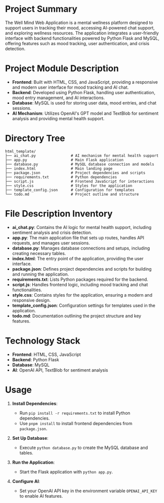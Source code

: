 # Project Summary
The Well Mind Web Application is a mental wellness platform designed to support users in tracking their mood, accessing AI-powered chat support, and exploring wellness resources. The application integrates a user-friendly interface with backend functionalities powered by Python Flask and MySQL, offering features such as mood tracking, user authentication, and crisis detection.

# Project Module Description
- **Frontend**: Built with HTML, CSS, and JavaScript, providing a responsive and modern user interface for mood tracking and AI chat.
- **Backend**: Developed using Python Flask, handling user authentication, mood entry management, and AI interactions.
- **Database**: MySQL is used for storing user data, mood entries, and chat sessions.
- **AI Mechanism**: Utilizes OpenAI's GPT model and TextBlob for sentiment analysis and providing mental health support.

# Directory Tree
```
html_template/
├── ai_chat.py                # AI mechanism for mental health support
├── app.py                    # Main Flask application
├── database.py               # MySQL database connection and models
├── index.html                # Main landing page
├── package.json              # Project dependencies and scripts
├── requirements.txt          # Python dependencies
├── script.js                 # Frontend JavaScript for interactions
├── style.css                 # Styles for the application
├── template_config.json      # Configuration for templates
└── todo.md                   # Project outline and structure
```

# File Description Inventory
- **ai_chat.py**: Contains the AI logic for mental health support, including sentiment analysis and crisis detection.
- **app.py**: The main application file that sets up routes, handles API requests, and manages user sessions.
- **database.py**: Manages database connections and setups, including creating necessary tables.
- **index.html**: The entry point of the application, providing the user interface.
- **package.json**: Defines project dependencies and scripts for building and running the application.
- **requirements.txt**: Lists Python packages required for the backend.
- **script.js**: Handles frontend logic, including mood tracking and chat functionalities.
- **style.css**: Contains styles for the application, ensuring a modern and responsive design.
- **template_config.json**: Configuration settings for templates used in the application.
- **todo.md**: Documentation outlining the project structure and key features.

# Technology Stack
- **Frontend**: HTML, CSS, JavaScript
- **Backend**: Python Flask
- **Database**: MySQL
- **AI**: OpenAI API, TextBlob for sentiment analysis

# Usage
1. **Install Dependencies**:
   - Run `pip install -r requirements.txt` to install Python dependencies.
   - Use `pnpm install` to install frontend dependencies from `package.json`.

2. **Set Up Database**:
   - Execute `python database.py` to create the MySQL database and tables.

3. **Run the Application**:
   - Start the Flask application with `python app.py`.

4. **Configure AI**:
   - Set your OpenAI API key in the environment variable `OPENAI_API_KEY` to enable AI features.
